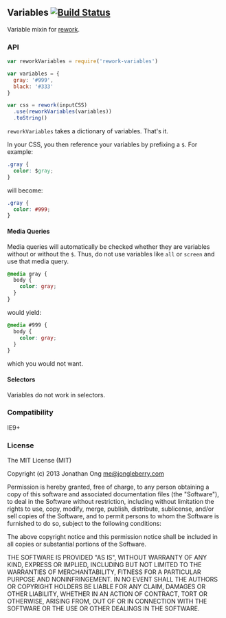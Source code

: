 ## Variables [![Build Status](https://travis-ci.org/jonathanong/rework-variables.png)](https://travis-ci.org/jonathanong/rework-variables)

Variable mixin for [rework](https://github.com/visionmedia/rework).

### API

```js
var reworkVariables = require('rework-variables')

var variables = {
  gray: '#999',
  black: '#333'
}

var css = rework(inputCSS)
  .use(reworkVariables(variables))
  .toString()
```

`reworkVariables` takes a dictionary of variables.
That's it.

In your CSS, you then reference your variables by prefixing a `$`.
For example:

```css
.gray {
  color: $gray;
}
```

will become:

```css
.gray {
  color: #999;
}
```

#### Media Queries

Media queries will automatically be checked whether they are variables without or without the `$`.
Thus, do not use variables like `all` or `screen` and use that media query.

```css
@media gray {
  body {
    color: gray;
  }
}
```

would yield:

```css
@media #999 {
  body {
    color: gray;
  }
}
```

which you would not want.

#### Selectors

Variables do not work in selectors.

### Compatibility

IE9+

### License

The MIT License (MIT)

Copyright (c) 2013 Jonathan Ong me@jongleberry.com

Permission is hereby granted, free of charge, to any person obtaining a copy
of this software and associated documentation files (the "Software"), to deal
in the Software without restriction, including without limitation the rights
to use, copy, modify, merge, publish, distribute, sublicense, and/or sell
copies of the Software, and to permit persons to whom the Software is
furnished to do so, subject to the following conditions:

The above copyright notice and this permission notice shall be included in
all copies or substantial portions of the Software.

THE SOFTWARE IS PROVIDED "AS IS", WITHOUT WARRANTY OF ANY KIND, EXPRESS OR
IMPLIED, INCLUDING BUT NOT LIMITED TO THE WARRANTIES OF MERCHANTABILITY,
FITNESS FOR A PARTICULAR PURPOSE AND NONINFRINGEMENT. IN NO EVENT SHALL THE
AUTHORS OR COPYRIGHT HOLDERS BE LIABLE FOR ANY CLAIM, DAMAGES OR OTHER
LIABILITY, WHETHER IN AN ACTION OF CONTRACT, TORT OR OTHERWISE, ARISING FROM,
OUT OF OR IN CONNECTION WITH THE SOFTWARE OR THE USE OR OTHER DEALINGS IN
THE SOFTWARE.